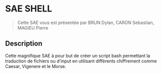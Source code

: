 # SAE SHELL

> Cette SAE vous est présentée par BRUN Dylan, CARON Sebastian, MAGIEU Pierre

## Description

Cette magnifique SAE à pour but de créer un script bash permettant la traduction de fichiers ou d'input en utilisant différents chiffrement comme Caesar, Vigenere et le Morse.